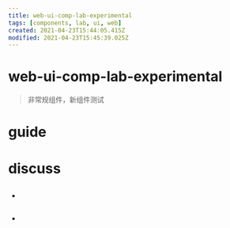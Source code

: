 ```yaml
---
title: web-ui-comp-lab-experimental
tags: [components, lab, ui, web]
created: 2021-04-23T15:44:05.415Z
modified: 2021-04-23T15:45:39.025Z
---
```


# web-ui-comp-lab-experimental

> 非常规组件，新组件测试

# guide

# discuss

- ## 

- ## 
